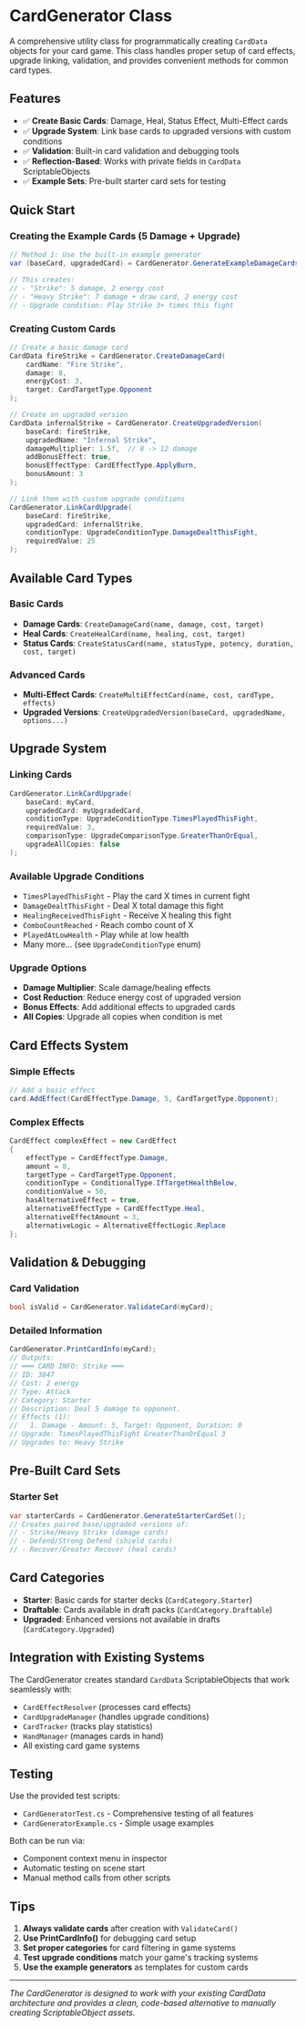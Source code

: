 # CardGenerator Class

A comprehensive utility class for programmatically creating `CardData` objects for your card game. This class handles proper setup of card effects, upgrade linking, validation, and provides convenient methods for common card types.

## Features

- ✅ **Create Basic Cards**: Damage, Heal, Status Effect, Multi-Effect cards
- ✅ **Upgrade System**: Link base cards to upgraded versions with custom conditions
- ✅ **Validation**: Built-in card validation and debugging tools
- ✅ **Reflection-Based**: Works with private fields in `CardData` ScriptableObjects
- ✅ **Example Sets**: Pre-built starter card sets for testing

## Quick Start

### Creating the Example Cards (5 Damage + Upgrade)

```csharp
// Method 1: Use the built-in example generator
var (baseCard, upgradedCard) = CardGenerator.GenerateExampleDamageCards();

// This creates:
// - "Strike": 5 damage, 2 energy cost
// - "Heavy Strike": 7 damage + draw card, 2 energy cost  
// - Upgrade condition: Play Strike 3+ times this fight
```

### Creating Custom Cards

```csharp
// Create a basic damage card
CardData fireStrike = CardGenerator.CreateDamageCard(
    cardName: "Fire Strike", 
    damage: 8, 
    energyCost: 3, 
    target: CardTargetType.Opponent
);

// Create an upgraded version
CardData infernalStrike = CardGenerator.CreateUpgradedVersion(
    baseCard: fireStrike,
    upgradedName: "Infernal Strike",
    damageMultiplier: 1.5f,  // 8 -> 12 damage
    addBonusEffect: true,
    bonusEffectType: CardEffectType.ApplyBurn,
    bonusAmount: 3
);

// Link them with custom upgrade conditions
CardGenerator.LinkCardUpgrade(
    baseCard: fireStrike,
    upgradedCard: infernalStrike,
    conditionType: UpgradeConditionType.DamageDealtThisFight,
    requiredValue: 25
);
```

## Available Card Types

### Basic Cards
- **Damage Cards**: `CreateDamageCard(name, damage, cost, target)`
- **Heal Cards**: `CreateHealCard(name, healing, cost, target)`
- **Status Cards**: `CreateStatusCard(name, statusType, potency, duration, cost, target)`

### Advanced Cards
- **Multi-Effect Cards**: `CreateMultiEffectCard(name, cost, cardType, effects)`
- **Upgraded Versions**: `CreateUpgradedVersion(baseCard, upgradedName, options...)`

## Upgrade System

### Linking Cards
```csharp
CardGenerator.LinkCardUpgrade(
    baseCard: myCard,
    upgradedCard: myUpgradedCard,
    conditionType: UpgradeConditionType.TimesPlayedThisFight,
    requiredValue: 3,
    comparisonType: UpgradeComparisonType.GreaterThanOrEqual,
    upgradeAllCopies: false
);
```

### Available Upgrade Conditions
- `TimesPlayedThisFight` - Play the card X times in current fight
- `DamageDealtThisFight` - Deal X total damage this fight
- `HealingReceivedThisFight` - Receive X healing this fight
- `ComboCountReached` - Reach combo count of X
- `PlayedAtLowHealth` - Play while at low health
- Many more... (see `UpgradeConditionType` enum)

### Upgrade Options
- **Damage Multiplier**: Scale damage/healing effects
- **Cost Reduction**: Reduce energy cost of upgraded version
- **Bonus Effects**: Add additional effects to upgraded cards
- **All Copies**: Upgrade all copies when condition is met

## Card Effects System

### Simple Effects
```csharp
// Add a basic effect
card.AddEffect(CardEffectType.Damage, 5, CardTargetType.Opponent);
```

### Complex Effects
```csharp
CardEffect complexEffect = new CardEffect
{
    effectType = CardEffectType.Damage,
    amount = 8,
    targetType = CardTargetType.Opponent,
    conditionType = ConditionalType.IfTargetHealthBelow,
    conditionValue = 50,
    hasAlternativeEffect = true,
    alternativeEffectType = CardEffectType.Heal,
    alternativeEffectAmount = 3,
    alternativeLogic = AlternativeEffectLogic.Replace
};
```

## Validation & Debugging

### Card Validation
```csharp
bool isValid = CardGenerator.ValidateCard(myCard);
```

### Detailed Information
```csharp
CardGenerator.PrintCardInfo(myCard);
// Outputs:
// ═══ CARD INFO: Strike ═══
// ID: 3847
// Cost: 2 energy
// Type: Attack
// Category: Starter
// Description: Deal 5 damage to opponent.
// Effects (1):
//   1. Damage - Amount: 5, Target: Opponent, Duration: 0
// Upgrade: TimesPlayedThisFight GreaterThanOrEqual 3
// Upgrades to: Heavy Strike
```

## Pre-Built Card Sets

### Starter Set
```csharp
var starterCards = CardGenerator.GenerateStarterCardSet();
// Creates paired base/upgraded versions of:
// - Strike/Heavy Strike (damage cards)
// - Defend/Strong Defend (shield cards)  
// - Recover/Greater Recover (heal cards)
```

## Card Categories

- **Starter**: Basic cards for starter decks (`CardCategory.Starter`)
- **Draftable**: Cards available in draft packs (`CardCategory.Draftable`) 
- **Upgraded**: Enhanced versions not available in drafts (`CardCategory.Upgraded`)

## Integration with Existing Systems

The CardGenerator creates standard `CardData` ScriptableObjects that work seamlessly with:
- `CardEffectResolver` (processes card effects)
- `CardUpgradeManager` (handles upgrade conditions)
- `CardTracker` (tracks play statistics)
- `HandManager` (manages cards in hand)
- All existing card game systems

## Testing

Use the provided test scripts:
- `CardGeneratorTest.cs` - Comprehensive testing of all features
- `CardGeneratorExample.cs` - Simple usage examples

Both can be run via:
- Component context menu in inspector
- Automatic testing on scene start
- Manual method calls from other scripts

## Tips

1. **Always validate cards** after creation with `ValidateCard()`
2. **Use PrintCardInfo()** for debugging card setup
3. **Set proper categories** for card filtering in game systems  
4. **Test upgrade conditions** match your game's tracking systems
5. **Use the example generators** as templates for custom cards

---

*The CardGenerator is designed to work with your existing CardData architecture and provides a clean, code-based alternative to manually creating ScriptableObject assets.* 